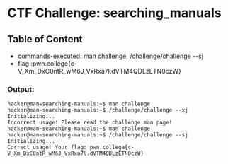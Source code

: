 # CTF Challenge: searching_manuals

## Table of Content

- commands-executed:  man challenge, /challenge/challenge --sj
- flag :pwn.college{c-V_Xm_DxC0ntR_wM6J_VxRxa7l.dVTM4QDLzETN0czW}


### Output:
```console
hacker@man~searching-manuals:~$ man challenge
hacker@man~searching-manuals:~$ /challenge/challenge --xj
Initializing...
Incorrect usage! Please read the challenge man page!
hacker@man~searching-manuals:~$ man challenge
hacker@man~searching-manuals:~$ /challenge/challenge --sj
Initializing...
Correct usage! Your flag: pwn.college{c-V_Xm_DxC0ntR_wM6J_VxRxa7l.dVTM4QDLzETN0czW}

```

